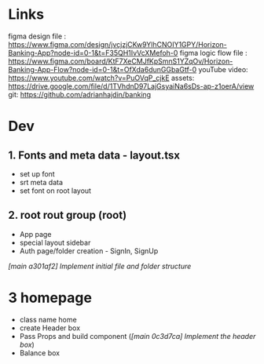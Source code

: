 # Links
 figma design file : https://www.figma.com/design/jvcjzjCKw9YlhCNOIY1GPY/Horizon-Banking-App?node-id=0-1&t=F35QH1IvVcXMefoh-0
 figma logic flow file : https://www.figma.com/board/KtF7XeCMJfKpSmnS1YZqOv/Horizon-Banking-App-Flow?node-id=0-1&t=OfXda6dunGGbaGtf-0
 youTube video: https://www.youtube.com/watch?v=PuOVqP_cjkE
 assets: https://drive.google.com/file/d/1TVhdnD97LajGsyaiNa6sDs-ap-z1oerA/view
 git: https://github.com/adrianhajdin/banking
 

# Dev

## 1. Fonts and meta data - layout.tsx
- set up font 
- srt meta data
- set font on root layout

## 2. root rout group (root)
- App page
- special layout sidebar
- Auth page/folder creation - SignIn, SignUp

_[main a301af2] Implement initial file and folder structure_

# 3 homepage
- class name home
- create Header box
- Pass Props and build component (_[main 0c3d7ca] Implement the header box_)
- Balance box